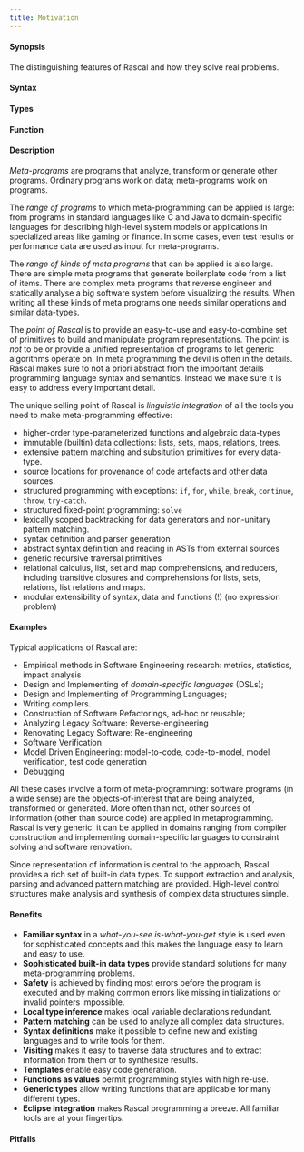 ```yaml
---
title: Motivation
---
```


#### Synopsis

The distinguishing features of Rascal and how they solve real problems.

#### Syntax

#### Types

#### Function

#### Description

_Meta-programs_ are programs that analyze, transform or generate other programs. Ordinary programs work on data; meta-programs work on programs. 

The _range of programs_ to which meta-programming can be applied is large: from programs in standard languages like C and Java to domain-specific languages for describing high-level system models or applications in specialized areas like gaming or finance. In some cases, even test results or performance data are used as input for meta-programs.

The _range of kinds of meta programs_ that can be applied is also large. There are simple meta programs that generate boilerplate code from a list of items. There are complex meta programs that reverse engineer and statically analyse a big software system before visualizing the results. When writing all these kinds of meta programs one needs similar operations and similar data-types. 

The _point of Rascal_ is to provide an easy-to-use and easy-to-combine set of primitives to build and manipulate program representations. The point is _not_ to be or provide a unified representation of programs to let generic algorithms operate on. In meta programming the devil is often in the details. Rascal makes sure to not a priori abstract from the important details programming language syntax and semantics. Instead we make sure it is easy to address every important detail.

The unique selling point of Rascal is _linguistic integration_ of all the tools you need to make meta-programming effective:
* higher-order type-parameterized functions and algebraic data-types
* immutable (builtin) data collections: lists, sets, maps, relations, trees.
* extensive pattern matching and subsitution primitives for every data-type.
* source locations for provenance of code artefacts and other data sources.
* structured programming with exceptions: `if`, `for`, `while`, `break`, `continue`, `throw`, `try-catch`.
* structured fixed-point programming: `solve`
* lexically scoped backtracking for data generators and non-unitary pattern matching.
* syntax definition and parser generation
* abstract syntax definition and reading in ASTs from external sources
* generic recursive traversal primitives
* relational calculus, list, set and map comprehensions, and reducers, including transitive closures and comprehensions for lists, sets, relations, list relations and maps.
* modular extensibility of syntax, data and functions (!) (no expression problem)

#### Examples

Typical applications of Rascal are:

*  Empirical methods in Software Engineering research: metrics, statistics, impact analysis
*  Design and Implementing of _domain-specific languages_ (DSLs);
*  Design and Implementing of Programming Languages;
*  Writing compilers.
*  Construction of Software Refactorings, ad-hoc or reusable;
*  Analyzing Legacy Software: Reverse-engineering
*  Renovating Legacy Software: Re-engineering
*  Software Verification
*  Model Driven Engineering: model-to-code, code-to-model, model verification, test code generation
*  Debugging

All these cases involve a form of meta-programming: software programs (in a wide sense) are the objects-of-interest 
that are being analyzed, transformed or generated. More often than not, other sources of information (other than source code) are applied in metaprogramming.
Rascal is very generic: it can be applied in domains ranging from compiler construction and implementing domain-specific languages to constraint solving and software renovation.

Since representation of information is central to the approach, Rascal provides a rich set of built-in data types. 
To support extraction and analysis, parsing and advanced pattern matching are provided. 
High-level control structures make analysis and synthesis of complex data structures simple.

#### Benefits

*  __Familiar syntax__ in a _what-you-see is-what-you-get_ style is used even for sophisticated concepts 
   and this makes the language easy to learn and easy to use.
*  __Sophisticated built-in data types__ provide standard solutions for many meta-programming problems.
*  __Safety__ is achieved by finding most errors before the program is executed and by making common errors
   like missing initializations or invalid pointers impossible. 
*  __Local type inference__ makes local variable declarations redundant.
*  __Pattern matching__ can be used to analyze all complex data structures.
*  __Syntax definitions__ make it possible to define new and existing languages and to write tools for them.
*  __Visiting__ makes it easy to traverse data structures and to extract information from them or to synthesize results.
*  __Templates__ enable easy code generation.
*  __Functions as values__ permit programming styles with high re-use.
*  __Generic types__ allow writing functions that are applicable for many different types.
*  __Eclipse integration__ makes Rascal programming a breeze. All familiar tools are at your fingertips.

#### Pitfalls

